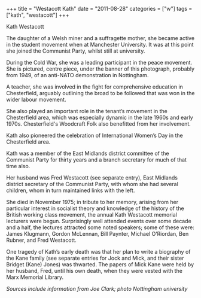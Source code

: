 +++
title = "Westacott Kath"
date = "2011-08-28"
categories = ["w"]
tags = ["kath", "westacott"]
+++

Kath Westacott

The daughter of a Welsh miner and a suffragette mother, she became active in the student movement when at Manchester University. It was at this point she joined the Communist Party, whilst still at university.

During the Cold War, she was a leading participant in the peace movement. She is pictured, centre piece, under the banner of this photograph, probably from 1949, of an anti-NATO demonstration in Nottingham. 

A teacher, she was involved in the fight for comprehensive education in Chesterfield, arguably outlining the broad to be followed that was won in the wider labour movement.

She also played an important role in the tenant’s movement in the Chesterfield area, which was especially dynamic in the late 1960s and early 1970s. Chesterfield's Woodcraft Folk also benefitted from her involvement.

Kath also pioneered the celebration of International Women’s Day in the Chesterfield area.

Kath was a member of the East Midlands district committee of the Communist Party for thirty years and a branch secretary for much of that time also.

Her husband was Fred Westacott (see separate entry), East Midlands district secretary of the Communist Party, with whom she had several children, whom in turn maintained links with the left.

She died in November 1975; in tribute to her memory, arising from her particular interest in socialist theory and knowledge of the history of the British working class movement, the annual Kath Westacott memorial lecturers were begun. Surprisingly well attended events over some decade and a half, the lectures attracted some noted speakers; some of these were: James Klugmann, Gordon McLennan, Bill Paynter, Michael O’Riordan, Ben Rubner, and Fred Westacott. 

One tragedy of Kath’s early death was that her plan to write a biography of the Kane family (see separate entries for Jock and Mick, and their sister Bridget (Kane) Jones) was thwarted. The papers of Mick Kane were held by her husband, Fred, until his own death, when they were vested with the Marx Memorial Library.

_Sources include information from Joe Clark; photo Nottingham university_
